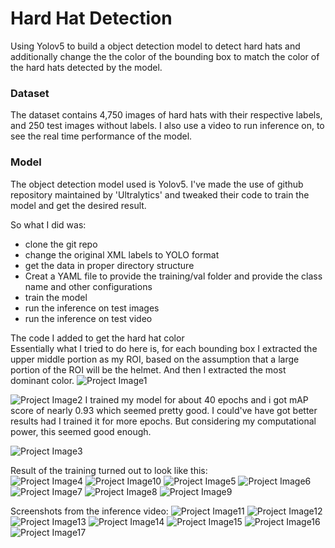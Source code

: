 # Hard Hat Detection
 Using Yolov5 to build a object detection model to detect hard hats and additionally change the the color of the bounding box to match the color of the hard hats detected by the model.


### Dataset
The dataset contains 4,750 images of hard hats with their respective labels, and 250 test images without labels.
I also use a video to run inference on, to see the real time performance of the model.

### Model 
The object detection model used is Yolov5. I've made the use of github repository maintained by 'Ultralytics' and tweaked their code to train the model and get the desired result.

So what I did was:
- clone the git repo
- change the original XML labels to YOLO format
- get the data in proper directory structure 
- Creat a YAML file to provide the training/val folder and provide the class name and other configurations
- train the model
- run the inference on test images
- run the inference on test video

The code I added to get the hard hat color <br/>
Essentially what I tried to do here is, for each bounding box I extracted the upper middle portion as my ROI, based on the assumption that a large portion of the ROI will be the helmet. And then I extracted the most dominant color.
![Project Image1](https://github.com/joicejoseph3198/Images/blob/main/code.JPG)

![Project Image2](https://github.com/joicejoseph3198/Images/blob/main/Screenshot-20210728200926-1900x1000.png)
I trained my model for about 40 epochs and i got mAP score of nearly 0.93 which seemed pretty good. I could've have got better results had I trained it for more epochs. But considering my computational power, this seemed good enough.

![Project Image3](https://github.com/joicejoseph3198/Images/blob/main/results.png)

Result of the training turned out to look like this: <br/>
![Project Image4](https://github.com/joicejoseph3198/Images/blob/main/hard_hat_workers1294.png)
![Project Image10](https://github.com/joicejoseph3198/Images/blob/main/hard_hat_workers1543.png)
![Project Image5](https://github.com/joicejoseph3198/Images/blob/main/hard_hat_workers1684.png)
![Project Image6](https://github.com/joicejoseph3198/Images/blob/main/hard_hat_workers210.png)
![Project Image7](https://github.com/joicejoseph3198/Images/blob/main/hard_hat_workers2899.png)
![Project Image8](https://github.com/joicejoseph3198/Images/blob/main/hard_hat_workers509.png)
![Project Image9](https://github.com/joicejoseph3198/Images/blob/main/hard_hat_workers91.png)

Screenshots from the inference video:
![Project Image11](https://github.com/joicejoseph3198/Images/blob/main/Capture1.JPG)
![Project Image12](https://github.com/joicejoseph3198/Images/blob/main/Capture2.JPG)
![Project Image13](https://github.com/joicejoseph3198/Images/blob/main/Capture3.JPG)
![Project Image14](https://github.com/joicejoseph3198/Images/blob/main/Capture4.JPG)
![Project Image15](https://github.com/joicejoseph3198/Images/blob/main/Capture5.JPG)
![Project Image16](https://github.com/joicejoseph3198/Images/blob/main/Capture6.JPG)
![Project Image17](https://github.com/joicejoseph3198/Images/blob/main/Capture7.JPG)
